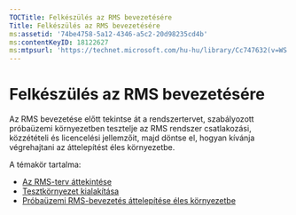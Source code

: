 ```yaml
---
TOCTitle: Felkészülés az RMS bevezetésére
Title: Felkészülés az RMS bevezetésére
ms:assetid: '74be4758-5a12-4346-a5c2-20d98235cd4b'
ms:contentKeyID: 18122627
ms:mtpsurl: 'https://technet.microsoft.com/hu-hu/library/Cc747632(v=WS.10)'
---
```


Felkészülés az RMS bevezetésére
===============================

Az RMS bevezetése előtt tekintse át a rendszertervet, szabályozott próbaüzemi környezetben tesztelje az RMS rendszer csatlakozási, közzétételi és licencelési jellemzőit, majd döntse el, hogyan kívánja végrehajtani az áttelepítést éles környezetbe.

A témakör tartalma:

-   [Az RMS-terv áttekintése](https://technet.microsoft.com/0ed1dd67-8e07-47c9-9e2e-0104438bd19f)
-   [Tesztkörnyezet kialakítása](https://technet.microsoft.com/cdd96b05-49e2-4b6f-bfae-40b5c028ec66)
-   [Próbaüzemi RMS-bevezetés áttelepítése éles környezetbe](https://technet.microsoft.com/ea151946-22fb-4cba-a3ef-fd7a4bf0d292)
